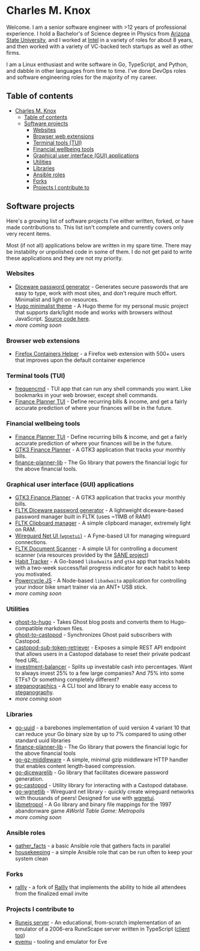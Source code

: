 # Charles M. Knox

Welcome. I am a senior software engineer with >12 years of professional experience. I hold a Bachelor's of Science degree in Physics from [Arizona State University](https://asu.edu), and I worked at [Intel](https://intel.com) in a variety of roles for about 8 years, and then worked with a variety of VC-backed tech startups as well as other firms.

I am a Linux enthusiast and write software in Go, TypeScript, and Python, and dabble in other languages from time to time. I've done DevOps roles and software engineering roles for the majority of my career.

## Table of contents

- [Charles M. Knox](#charles-m-knox)
  - [Table of contents](#table-of-contents)
  - [Software projects](#software-projects)
    - [Websites](#websites)
    - [Browser web extensions](#browser-web-extensions)
    - [Terminal tools (TUI)](#terminal-tools-tui)
    - [Financial wellbeing tools](#financial-wellbeing-tools)
    - [Graphical user interface (GUI) applications](#graphical-user-interface-gui-applications)
    - [Utilities](#utilities)
    - [Libraries](#libraries)
    - [Ansible roles](#ansible-roles)
    - [Forks](#forks)
    - [Projects I contribute to](#projects-i-contribute-to)

## Software projects

Here's a growing list of software projects I've either written, forked, or have made contributions to. This list isn't complete and currently covers only very recent items.

Most (if not all) applications below are written in my spare time. There may be instability or unpolished code in some of them. I do not get paid to write these applications and they are not my priority.

### Websites

- [Diceware password generator](https://diceware.charlesmknox.com) - Generates secure passwords that are easy to type, work with most sites, and don't require much effort. Minimalist and light on resources.
- [Hugo minimalist theme](https://aperspection.com) - A Hugo theme for my personal music project that supports dark/light mode and works with browsers without JavaScript. [Source code here](https://github.com/charles-m-knox/hugo-minimalist-theme).
- *more coming soon*

### Browser web extensions

- [Firefox Containers Helper](https://codeberg.org/firefox-containers-helper/firefox-containers-helper) - a Firefox web extension with 500+ users that improves upon the default container experience

### Terminal tools (TUI)

- [frequencmd](https://github.com/charles-m-knox/frequencmd) - TUI app that can run any shell commands you want. Like bookmarks in your web browser, except shell commands.
- [Finance Planner TUI](https://github.com/charles-m-knox/finance-planner-tui) - Define recurring bills & income, and get a fairly accurate prediction of where your finances will be in the future.

### Financial wellbeing tools

- [Finance Planner TUI](https://github.com/charles-m-knox/finance-planner-tui) - Define recurring bills & income, and get a fairly accurate prediction of where your finances will be in the future.
- [GTK3 Finance Planner](https://github.com/charles-m-knox/gtk-finance-planner) - A GTK3 application that tracks your monthly bills.
- [finance-planner-lib](https://github.com/charles-m-knox/finance-planner-lib) - The Go library that powers the financial logic for the above financial tools.

### Graphical user interface (GUI) applications

- [GTK3 Finance Planner](https://github.com/charles-m-knox/gtk-finance-planner) - A GTK3 application that tracks your monthly bills.
- [FLTK Diceware password generator](https://github.com/charles-m-knox/go-fltk-diceware) - A lightweight diceware-based password manager built in FLTK (uses ~11MB of RAM!)
- [FLTK Clipboard manager](https://github.com/charles-m-knox/go-fltk-clipboard) - A simple clipboard manager, extremely light on RAM.
- [Wireguard Net UI (`wgnetui`)](https://github.com/charles-m-knox/wgnetui) - A Fyne-based UI for managing wireguard connections.
- [FLTK Document Scanner](https://github.com/charles-m-knox/go-fltk-sane) - A simple UI for controlling a document scanner (via resources provided by the [SANE project](http://www.sane-project.org/))
- [Habit Tracker](https://github.com/charles-m-knox/habit-tracker-adwaita) - A Go-based `libadwaita` and `gtk4` app that tracks habits with a two-week success/fail progress indicator for each habit to keep you motivated.
- [Powercycle JS](https://github.com/charles-m-knox/powercycle-js) - A Node-based `libadwaita` application for controlling your indoor bike smart trainer via an ANT+ USB stick.
- *more coming soon*

### Utilities

- [ghost-to-hugo](https://github.com/charles-m-knox/ghost-to-hugo) - Takes Ghost blog posts and converts them to Hugo-compatible markdown files.
- [ghost-to-castopod](https://github.com/charles-m-knox/ghost-to-castopod) - Synchronizes Ghost paid subscribers with Castopod.
- [castopod-sub-token-retriever](https://github.com/charles-m-knox/castopod-sub-token-retriever) - Exposes a simple REST API endpoint that allows users in a Castopod database to reset their private podcast feed URL.
- [investment-balancer](https://github.com/charles-m-knox/investment-balancer) - Splits up investable cash into percentages. Want to always invest 25% to a few large companies? And 75% into some ETFs? Or something completely different?
- [steganographics](https://github.com/charles-m-knox/steganographics) - A CLI tool and library to enable easy access to [steganography](https://en.wikipedia.org/wiki/Steganography).
- *more coming soon*

### Libraries

- [go-uuid](https://github.com/charles-m-knox/go-uuid) - a barebones implementation of uuid version 4 variant 10 that can reduce your Go binary size by up to 7% compared to using other standard uuid libraries
- [finance-planner-lib](https://github.com/charles-m-knox/finance-planner-lib) - The Go library that powers the financial logic for the above financial tools
- [go-gz-middleware](https://github.com/charles-m-knox/go-gz-middleware) - A simple, minimal gzip middleware HTTP handler that enables content length-based compression.
- [go-dicewarelib](https://github.com/charles-m-knox/go-dicewarelib) - Go library that facilitates diceware password generation.
- [go-castopod](https://github.com/charles-m-knox/go-castopod) - Utility library for interacting with a Castopod database.
- [go-wgnetlib](https://github.com/charles-m-knox/go-wgnetlib) - Wireguard net library - quickly create wireguard networks with thousands of peers! Designed for use with [wgnetui](https://github.com/charles-m-knox/wgnetui).
- [libmetropol](https://github.com/charles-m-knox/libmetropol) - A Go library and binary file mappings for the 1997 abandonware game *AWorld Table Game: Metropolis*
- *more coming soon*

### Ansible roles

- [gather_facts](https://github.com/charles-m-knox/ansible-role-gather-facts) - a basic Ansible role that gathers facts in parallel
- [housekeeping](https://github.com/charles-m-knox/ansible-role-housekeeping) - a simple Ansible role that can be run often to keep your system clean

### Forks

- [rallly](https://github.com/charles-m-knox/rallly/tree/bcc-attendees) - a fork of [Rallly](https://github.com/lukevella/rallly) that implements the ability to hide all attendees from the finalized email invite

### Projects I contribute to

- [Runejs server](https://github.com/runejs/server) - An educational, from-scratch implementation of an emulator of a 2006-era RuneScape server written in TypeScript ([client too](https://github.com/runejs/refactored-client-435))
- [evemu](https://github.com/EvEmu-Project/evemu_Crucible) - tooling and emulator for Eve
